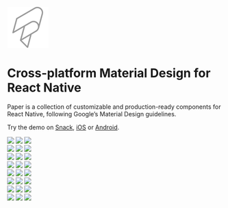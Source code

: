 ![paperLogo](../../static/images/sidebar-logo.svg)

# Cross-platform Material Design for React Native

Paper is a collection of customizable and production-ready components for React Native, following Google’s Material Design guidelines.

Try the demo on [Snack](https://snack.expo.dev/@react-native-paper/react-native-paper-example_v5), [iOS](https://apps.apple.com/app/react-native-paper/id1548934513) or [Android](https://play.google.com/store/apps/details?id=com.callstack.reactnativepaperexample).

<div class="gallery gallery-light">
  <img src="/gallery/button.png" />
  <img src="/gallery/input.png" />
  <img src="/gallery/card.png" />
</div>

<div class="gallery gallery-light">
  <img src="/gallery/searchbar.png" />
  <img src="/gallery/appbar.png" />
  <img src="/gallery/snackbar.png" />
</div>

<div class="gallery gallery-light">
  <img src="/gallery/chip.png" />
  <img src="/gallery/list.png" />
  <img src="/gallery/list-accordion.png" />
</div>

<div class="gallery gallery-light">
  <img src="/gallery/typography.png" />
  <img src="/gallery/bottom-navigation.png" />
  <img src="/gallery/fab.png" />
</div>

<div class="gallery gallery-dark">
  <img src="/gallery/button-dark.png" />
  <img src="/gallery/input-dark.png" />
  <img src="/gallery/card-dark.png" />
</div>

<div class="gallery gallery-dark">
  <img src="/gallery/searchbar-dark.png" />
  <img src="/gallery/appbar-dark.png" />
  <img src="/gallery/snackbar-dark.png" />
</div>

<div class="gallery gallery-dark">
  <img src="/gallery/chip-dark.png" />
  <img src="/gallery/list-dark.png" />
  <img src="/gallery/list-accordion-dark.png" />
</div>

<div class="gallery gallery-dark">
  <img src="/gallery/typography-dark.png" />
  <img src="/gallery/bottom-navigation-dark.png" />
  <img src="/gallery/fab-dark.png" />
</div>
